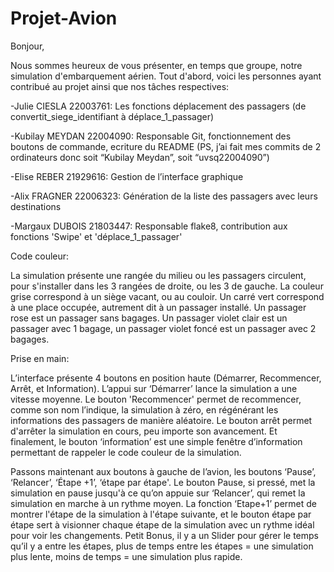 # Projet-Avion
Bonjour,

Nous sommes heureux de vous présenter, en temps que groupe, notre simulation d'embarquement aérien.
Tout d'abord, voici les personnes ayant contribué au projet ainsi que nos tâches respectives:

-Julie CIESLA 22003761: Les fonctions déplacement des passagers (de convertit_siege_identifiant à déplace_1_passager) 

-Kubilay MEYDAN 22004090: Responsable Git, fonctionnement des boutons de commande, ecriture du README 
 (PS, j’ai fait mes commits de 2 ordinateurs donc soit “Kubilay Meydan”, soit “uvsq22004090”) 
 
-Elise REBER 21929616: Gestion de l’interface graphique 

-Alix FRAGNER 22006323: Génération de la liste des passagers avec leurs destinations 

-Margaux DUBOIS 21803447: Responsable flake8, contribution aux fonctions 'Swipe' et 'déplace_1_passager' 

Code couleur:

La simulation présente une rangée du milieu ou les passagers circulent, pour s'installer dans les 3 rangées de droite, ou les 3 de gauche.
La couleur grise correspond à un siège vacant, ou au couloir.
Un carré vert correspond à une place occupée, autrement dit à un passager installé.
Un passager rose est un passager sans bagages. 
Un passager violet clair est un passager avec 1 bagage, un passager violet foncé est un passager avec 2 bagages.

Prise en main:

L’interface présente 4 boutons en position haute (Démarrer, Recommencer, Arrêt, et Information). 
L’appui sur ‘Démarrer’ lance la simulation a une vitesse moyenne. Le bouton 'Recommencer' permet de recommencer, comme son nom l’indique, la simulation à zéro, en régénérant les informations des passagers de manière aléatoire. Le bouton arrêt permet d'arrêter la simulation en cours, peu importe son avancement. Et finalement, le bouton ‘information’ est une simple fenêtre d’information permettant de rappeler le code couleur de la simulation.

Passons maintenant aux boutons à gauche de l’avion, les boutons ‘Pause’, ‘Relancer’, ‘Étape +1’, ‘étape par étape'.
Le bouton Pause, si pressé, met la simulation en pause jusqu'à ce qu’on appuie sur ‘Relancer’, qui remet la simulation en marche à un rythme moyen. La fonction ‘Etape+1’ permet de montrer l'étape de la simulation à l'étape suivante, et le bouton étape par étape sert à visionner chaque étape de la simulation avec un rythme idéal pour voir les changements. 
Petit Bonus, il y a un Slider pour gérer le temps qu’il y a entre les étapes, plus de temps entre les étapes = une simulation plus lente, moins de temps = une simulation plus rapide.

